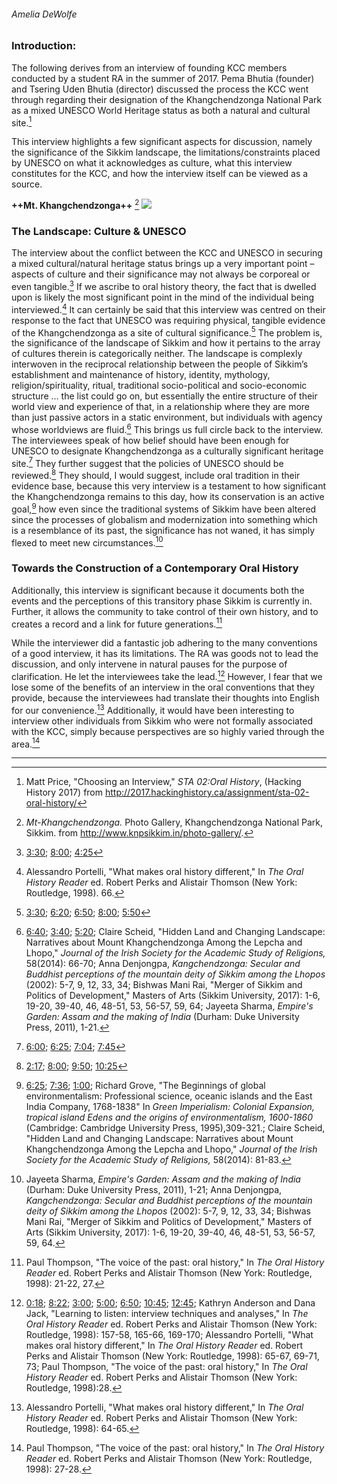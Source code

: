 ###### *Amelia DeWolfe*

### **Introduction:**

The following derives from an interview of founding KCC members conducted by a student RA in the summer of 2017. Pema Bhutia (founder) and Tsering Uden Bhutia (director) discussed the process the KCC went through regarding their designation of the Khangchendzonga National Park as a mixed UNESCO World Heritage status as both a natural and cultural site.[^first]

This interview highlights a few significant aspects for discussion, namely the significance of the Sikkim landscape, the limitations/constraints placed by UNESCO on what it acknowledges as culture, what this interview constitutes for the KCC, and how the interview itself can be viewed as a source.


**++Mt. Khangchendzonga++** [^second]
<img src="http://www.knpsikkim.in/wp-content/gallery/photo-gallery/mt-khangchendzonga-third-highest-peak-in-the-world.jpg" />

### **The Landscape: Culture & UNESCO**

The interview about the conflict between the KCC and UNESCO in securing a mixed cultural/natural heritage status brings up a very important point – aspects of culture and their significance may not always be corporeal or even tangible.[^third] If we ascribe to oral history theory, the fact that is dwelled upon is likely the most significant point in the mind of the individual being interviewed.[^fourth] It can certainly be said that this interview was centred on their response to the fact that UNESCO was requiring physical, tangible evidence of the Khangchendzonga as a site of cultural significance.[^fifth] The problem is, the significance of the landscape of Sikkim and how it pertains to the array of cultures therein is categorically neither. The landscape is complexly interwoven in the reciprocal relationship between the people of Sikkim’s establishment and maintenance of history, identity, mythology, religion/spirituality, ritual, traditional socio-political and socio-economic structure … the list could go on, but essentially the entire structure of their world view and experience of that, in a relationship where they are more than just passive actors in a static environment, but individuals with agency whose worldviews are fluid.[^sixth] This brings us full circle back to the interview. The interviewees speak of how belief should have been enough for UNESCO to designate Khangchendzonga as a culturally significant heritage site.[^seventh] They further suggest that the policies of UNESCO should be reviewed.[^eighth] They should, I would suggest, include oral tradition in their evidence base, because this very interview is a testament to how significant the Khangchendzonga remains to this day, how its conservation is an active goal,[^ninth] how even since the traditional systems of Sikkim have been altered since the processes of globalism and modernization into something which is a resemblance of its past, the significance has not waned, it has simply flexed to meet new circumstances.[^tenth]

### **Towards the Construction of a Contemporary Oral History**  

Additionally, this interview is significant because it documents both the events and the perceptions of this transitory phase Sikkim is currently in. Further, it allows the community to take control of their own history, and to creates a record and a link for future generations.[^Eleventh]

While the interviewer did a fantastic job adhering to the many conventions of a good interview, it has its limitations. The RA was goods not to lead the discussion, and only intervene in natural pauses for the purpose of clarification. He let the interviewees take the lead.[^Twelfth] However, I fear that we lose some of the benefits of an interview in the oral conventions that they provide, because the interviewees had translate their thoughts into English for our convenience.[^Thirteenth] Additionally, it would have been interesting to interview other individuals from Sikkim who were not formally associated with the KCC, simply because perspectives are so highly varied through the area.[^Fourteenth]


___
[^first]: Matt Price, "Choosing an Interview," *STA 02:Oral History*, (Hacking History 2017) from http://2017.hackinghistory.ca/assignment/sta-02-oral-history/

[^second]: *Mt-Khangchendzonga.* Photo Gallery, Khangchendzonga National Park, Sikkim. from http://www.knpsikkim.in/photo-gallery/.

[^third]:<a href="currentTime" onclick="javascript:seek(180)">3:30</a>;
<a href="currentTime" onclick="javascript:seek(480)">8:00</a>;
<a href="currentTime" onclick="javascript:seek(265)">4:25</a>

[^fourth]: Alessandro Portelli, "What makes oral history different," In *The Oral History Reader* ed. Robert Perks and Alistair Thomson (New York: Routledge, 1998). 66.

[^fifth]: <a href="currentTime" onclick="javascript:seek(210)">3:30</a>;
<a href="currentTime" onclick="javascript:seek(380)">6:20</a>;
<a href="currentTime" onclick="javascript:seek(410)">6:50</a>;
<a href="currentTime" onclick="javascript:seek(480)">8:00</a>;
<a href="currentTime" onclick="javascript:seek(350)">5:50</a>

[^sixth]: <a href="currentTime" onclick="javascript:seek(400)">6:40</a>;
<a href="currentTime" onclick="javascript:seek(220)">3:40</a>;
<a href="currentTime" onclick="javascript:seek(320)">5:20</a>;
Claire Scheid, "Hidden Land and Changing Landscape: Narratives about Mount Khangchendzonga Among the Lepcha and Lhopo," *Journal of the Irish Society for the Academic Study of Religions,* 58(2014): 66-70;
Anna Denjongpa, *Kangchendzonga: Secular and Buddhist perceptions of the mountain deity of Sikkim among the Lhopos* (2002): 5-7, 9, 12, 33, 34;
Bishwas Mani Rai, "Merger of Sikkim and Politics of Development," Masters of Arts (Sikkim University, 2017): 1-6, 19-20, 39-40, 46, 48-51, 53, 56-57, 59, 64;
Jayeeta Sharma, *Empire's Garden: Assam and the making of India* (Durham: Duke University Press, 2011), 1-21.

[^seventh]:<a href="currentTime" onclick="javascript:seek(360)">6:00</a>;
<a href="currentTime" onclick="javascript:seek(385)">6:25</a>;
<a href="currentTime" onclick="javascript:seek(424)">7:04</a>;
<a href="currentTime" onclick="javascript:seek(465)">7:45</a>

[^eighth]:<a href="currentTime" onclick="javascript:seek(137)">2:17</a>;
<a href="currentTime" onclick="javascript:seek(480)">8:00</a>;
<a href="currentTime" onclick="javascript:seek(590)">9:50</a>;
<a href="currentTime" onclick="javascript:seek(625)">10:25</a>

[^ninth]: <a href="currentTime" onclick="javascript:seek(385)">6:25</a>;
<a href="currentTime" onclick="javascript:seek(456)">7:36</a>;
<a href="currentTime" onclick="javascript:seek(60)">1:00</a>;
Richard Grove, "The Beginnings of global environmentalism: Professional science, oceanic islands and the East India Company, 1768-1838" In *Green Imperialism: Colonial Expansion, tropical island Edens and the origins of environmentalism, 1600-1860* (Cambridge: Cambridge University Press, 1995),309-321.;
Claire Scheid, "Hidden Land and Changing Landscape: Narratives about Mount Khangchendzonga Among the Lepcha and Lhopo," *Journal of the Irish Society for the Academic Study of Religions,* 58(2014): 81-83.

[^tenth]:Jayeeta Sharma, *Empire's Garden: Assam and the making of India* (Durham: Duke University Press, 2011), 1-21;
Anna Denjongpa, *Kangchendzonga: Secular and Buddhist perceptions of the mountain deity of Sikkim among the Lhopos* (2002): 5-7, 9, 12, 33, 34;
Bishwas Mani Rai, "Merger of Sikkim and Politics of Development," Masters of Arts (Sikkim University, 2017): 1-6, 19-20, 39-40, 46, 48-51, 53, 56-57, 59, 64.

[^Eleventh]: Paul Thompson, "The voice of the past: oral history," In *The Oral History Reader* ed. Robert Perks and Alistair Thomson (New York: Routledge, 1998): 21-22, 27.

[^Twelfth]: <a href="currentTime" onclick="javascript:seek(18)">0:18</a>;
<a href="currentTime" onclick="javascript:seek(502)">8:22</a>;
<a href="currentTime" onclick="javascript:seek(180)">3:00</a>;
<a href="currentTime" onclick="javascript:seek(300)">5:00</a>;
<a href="currentTime" onclick="javascript:seek(410)">6:50</a>;
<a href="currentTime" onclick="javascript:seek(645)">10:45</a>;
<a href="currentTime" onclick="javascript:seek(765)">12:45</a>;
Kathryn Anderson and Dana Jack, "Learning to listen: interview techniques and analyses," In *The Oral History Reader* ed. Robert Perks and Alistair Thomson (New York: Routledge, 1998): 157-58, 165-66, 169-170;
Alessandro Portelli, "What makes oral history different," In *The Oral History Reader* ed. Robert Perks and Alistair Thomson (New York: Routledge, 1998): 65-67, 69-71, 73;
Paul Thompson, "The voice of the past: oral history," In *The Oral History Reader* ed. Robert Perks and Alistair Thomson (New York: Routledge, 1998):28.

[^Thirteenth]: Alessandro Portelli, "What makes oral history different," In *The Oral History Reader* ed. Robert Perks and Alistair Thomson (New York: Routledge, 1998): 64-65.

[^Fourteenth]: Paul Thompson, "The voice of the past: oral history," In *The Oral History Reader* ed. Robert Perks and Alistair Thomson (New York: Routledge, 1998): 27-28.
